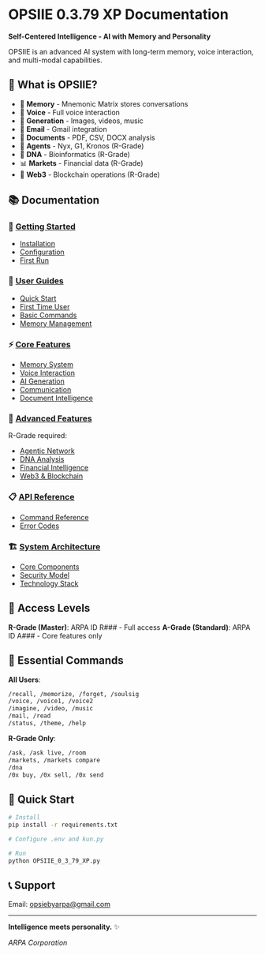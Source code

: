 # OPSIIE 0.3.79 XP Documentation

**Self-Centered Intelligence - AI with Memory and Personality**

OPSIIE is an advanced AI system with long-term memory, voice interaction, and multi-modal capabilities.

## 🚀 What is OPSIIE?

- 🧠 **Memory** - Mnemonic Matrix stores conversations
- 🎤 **Voice** - Full voice interaction
- 🎨 **Generation** - Images, videos, music
- 📧 **Email** - Gmail integration
- 📁 **Documents** - PDF, CSV, DOCX analysis
- 🤖 **Agents** - Nyx, G1, Kronos (R-Grade)
- 🧬 **DNA** - Bioinformatics (R-Grade)
- 📊 **Markets** - Financial data (R-Grade)
- 🔗 **Web3** - Blockchain operations (R-Grade)

## 📚 Documentation

### 🎯 [Getting Started](getting-started/installation.md)
- [Installation](getting-started/installation.md)
- [Configuration](getting-started/configuration.md)
- [First Run](getting-started/first-run.md)

### 📖 [User Guides](user-guides/README.md)
- [Quick Start](user-guides/quick-start.md)
- [First Time User](user-guides/first-time-user.md)
- [Basic Commands](user-guides/basic-commands.md)
- [Memory Management](user-guides/memory-management.md)

### ⚡ [Core Features](core-features/README.md)
- [Memory System](core-features/memory.md)
- [Voice Interaction](core-features/voice.md)
- [AI Generation](core-features/ai-generation.md)
- [Communication](core-features/communication.md)
- [Document Intelligence](core-features/document-intelligence.md)

### 🚀 [Advanced Features](advanced-features/README.md)
R-Grade required:
- [Agentic Network](advanced-features/agentic-network.md)
- [DNA Analysis](advanced-features/dna-analysis.md)
- [Financial Intelligence](advanced-features/financial-intelligence.md)
- [Web3 & Blockchain](advanced-features/web3-blockchain.md)

### 📋 [API Reference](api-reference/README.md)
- [Command Reference](api-reference/command-reference.md)
- [Error Codes](api-reference/error-codes.md)

### 🏗️ [System Architecture](system-architecture/README.md)
- [Core Components](system-architecture/core-components.md)
- [Security Model](system-architecture/security-model.md)
- [Technology Stack](system-architecture/technology-stack.md)

## 🔑 Access Levels

**R-Grade (Master)**: ARPA ID R### - Full access
**A-Grade (Standard)**: ARPA ID A### - Core features only

## 🚀 Essential Commands

**All Users**:
```bash
/recall, /memorize, /forget, /soulsig
/voice, /voice1, /voice2
/imagine, /video, /music
/mail, /read
/status, /theme, /help
```

**R-Grade Only**:
```bash
/ask, /ask live, /room
/markets, /markets compare
/dna
/0x buy, /0x sell, /0x send
```

## 🏁 Quick Start

```bash
# Install
pip install -r requirements.txt

# Configure .env and kun.py

# Run
python OPSIIE_0_3_79_XP.py
```

## 📞 Support

Email: opsiebyarpa@gmail.com

---

**Intelligence meets personality.** ✨

*ARPA Corporation*
